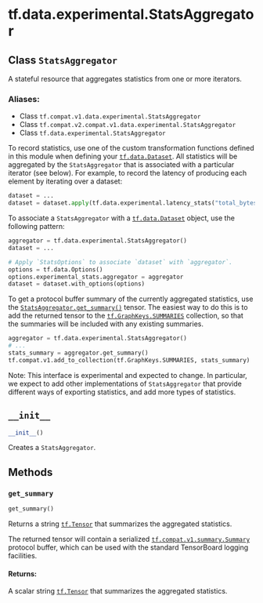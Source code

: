 <div itemscope itemtype="http://developers.google.com/ReferenceObject">
<meta itemprop="name" content="tf.data.experimental.StatsAggregator" />
<meta itemprop="path" content="Stable" />
<meta itemprop="property" content="__init__"/>
<meta itemprop="property" content="get_summary"/>
</div>

# tf.data.experimental.StatsAggregator

## Class `StatsAggregator`

A stateful resource that aggregates statistics from one or more iterators.



### Aliases:

* Class `tf.compat.v1.data.experimental.StatsAggregator`
* Class `tf.compat.v2.compat.v1.data.experimental.StatsAggregator`
* Class `tf.data.experimental.StatsAggregator`

<!-- Placeholder for "Used in" -->

To record statistics, use one of the custom transformation functions defined
in this module when defining your <a href="../../../tf/data/Dataset.md"><code>tf.data.Dataset</code></a>. All statistics will be
aggregated by the `StatsAggregator` that is associated with a particular
iterator (see below). For example, to record the latency of producing each
element by iterating over a dataset:

```python
dataset = ...
dataset = dataset.apply(tf.data.experimental.latency_stats("total_bytes"))
```

To associate a `StatsAggregator` with a <a href="../../../tf/data/Dataset.md"><code>tf.data.Dataset</code></a> object, use
the following pattern:

```python
aggregator = tf.data.experimental.StatsAggregator()
dataset = ...

# Apply `StatsOptions` to associate `dataset` with `aggregator`.
options = tf.data.Options()
options.experimental_stats.aggregator = aggregator
dataset = dataset.with_options(options)
```

To get a protocol buffer summary of the currently aggregated statistics,
use the <a href="../../../tf/data/experimental/StatsAggregator.md#get_summary"><code>StatsAggregator.get_summary()</code></a> tensor. The easiest way to do this
is to add the returned tensor to the <a href="../../../tf/GraphKeys.md#SUMMARIES"><code>tf.GraphKeys.SUMMARIES</code></a> collection,
so that the summaries will be included with any existing summaries.

```python
aggregator = tf.data.experimental.StatsAggregator()
# ...
stats_summary = aggregator.get_summary()
tf.compat.v1.add_to_collection(tf.GraphKeys.SUMMARIES, stats_summary)
```

Note: This interface is experimental and expected to change. In particular,
we expect to add other implementations of `StatsAggregator` that provide
different ways of exporting statistics, and add more types of statistics.

<h2 id="__init__"><code>__init__</code></h2>

``` python
__init__()
```

Creates a `StatsAggregator`.




## Methods

<h3 id="get_summary"><code>get_summary</code></h3>

``` python
get_summary()
```

Returns a string <a href="../../../tf/Tensor.md"><code>tf.Tensor</code></a> that summarizes the aggregated statistics.

The returned tensor will contain a serialized <a href="../../../tf/Summary.md"><code>tf.compat.v1.summary.Summary</code></a>
protocol
buffer, which can be used with the standard TensorBoard logging facilities.

#### Returns:

A scalar string <a href="../../../tf/Tensor.md"><code>tf.Tensor</code></a> that summarizes the aggregated statistics.




